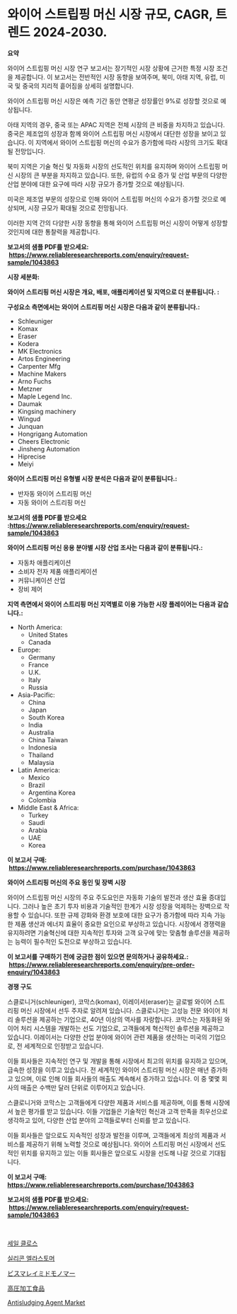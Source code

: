<p><h1>와이어 스트립핑 머신 시장 규모, CAGR, 트렌드 2024-2030.</h1></p><p><strong>요약</strong></p>
<p><p>와이어 스트립핑 머신 시장 연구 보고서는 장기적인 시장 상황에 근거한 특정 시장 조건을 제공합니다. 이 보고서는 전반적인 시장 동향을 보여주며, 북미, 아태 지역, 유럽, 미국 및 중국의 지리적 흩어짐을 상세히 설명합니다. </p><p>와이어 스트립핑 머신 시장은 예측 기간 동안 연평균 성장률인 9%로 성장할 것으로 예상됩니다.</p><p>아태 지역의 경우, 중국 또는 APAC 지역은 전체 시장의 큰 비중을 차지하고 있습니다. 중국은 제조업의 성장과 함께 와이어 스트립핑 머신 시장에서 대단한 성장을 보이고 있습니다. 이 지역에서 와이어 스트립핑 머신의 수요가 증가함에 따라 시장의 크기도 확대될 전망입니다.</p><p>북미 지역은 기술 혁신 및 자동화 시장의 선도적인 위치를 유지하며 와이어 스트립핑 머신 시장의 큰 부분을 차지하고 있습니다. 또한, 유럽의 수요 증가 및 산업 부문의 다양한 산업 분야에 대한 요구에 따라 시장 규모가 증가할 것으로 예상됩니다.</p><p>미국은 제조업 부문의 성장으로 인해 와이어 스트립핑 머신의 수요가 증가할 것으로 예상되며, 시장 규모가 확대될 것으로 전망됩니다.</p><p>이러한 지역 간의 다양한 시장 동향을 통해 와이어 스트립핑 머신 시장이 어떻게 성장할 것인지에 대한 통찰력을 제공합니다.</p></p>
<p><strong>보고서의 샘플 PDF를 받으세요: &nbsp;<a href="https://www.reliableresearchreports.com/enquiry/request-sample/1043863">https://www.reliableresearchreports.com/enquiry/request-sample/1043863</a></strong></p>
<p><strong>시장 세분화:</strong></p>
<p><strong> 와이어 스트리핑 머신 시장은 개요, 배포, 애플리케이션 및 지역으로 더 분류됩니다. :</strong></p>
<p><strong>구성요소 측면에서는 와이어 스트리핑 머신 시장은 다음과 같이 분류됩니다.:</strong></p>
<p><ul><li>Schleuniger</li><li>Komax</li><li>Eraser</li><li>Kodera</li><li>MK Electronics</li><li>Artos Engineering</li><li>Carpenter Mfg</li><li>Machine Makers</li><li>Arno Fuchs</li><li>Metzner</li><li>Maple Legend Inc.</li><li>Daumak</li><li>Kingsing machinery</li><li>Wingud</li><li>Junquan</li><li>Hongrigang Automation</li><li>Cheers Electronic</li><li>Jinsheng Automation</li><li>Hiprecise</li><li>Meiyi</li></ul></p>
<p><strong> 와이어 스트리핑 머신 유형별 시장 분석은 다음과 같이 분류됩니다.:</strong></p>
<p><ul><li>반자동 와이어 스트리핑 머신</li><li>자동 와이어 스트리핑 머신</li></ul></p>
<p><strong>보고서의 샘플 PDF를 받으세요 :<a href="https://www.reliableresearchreports.com/enquiry/request-sample/1043863">https://www.reliableresearchreports.com/enquiry/request-sample/1043863</a></strong></p>
<p><strong> 와이어 스트리핑 머신 응용 분야별 시장 산업 조사는 다음과 같이 분류됩니다.:</strong></p>
<p><ul><li>자동차 애플리케이션</li><li>소비자 전자 제품 애플리케이션</li><li>커뮤니케이션 산업</li><li>장비 제어</li></ul></p>
<p><strong>지역 측면에서 와이어 스트리핑 머신 지역별로 이용 가능한 시장 플레이어는 다음과 같습니다.:</strong></p>
<p><ul>
    <li>
        North America:
        <ul>
            <li>United States</li>
            <li>Canada</li>
        </ul>
    </li>
    <li>
        Europe:
        <ul>
            <li>Germany</li>
            <li>France</li>
            <li>U.K.</li>
            <li>Italy</li>
            <li>Russia</li>
        </ul>
    </li>
    <li>
        Asia-Pacific:
        <ul>
            <li>China</li>
            <li>Japan</li>
            <li>South Korea</li>
            <li>India</li>
            <li>Australia</li>
            <li>China Taiwan</li>
            <li>Indonesia</li>
            <li>Thailand</li>
            <li>Malaysia</li>
        </ul>
    </li>
    <li>
        Latin America:
        <ul>
            <li>Mexico</li>
            <li>Brazil</li>
            <li>Argentina Korea</li>
            <li>Colombia</li>
        </ul>
    </li>
    <li>
        Middle East & Africa:
        <ul>
            <li>Turkey</li>
            <li>Saudi</li>
            <li>Arabia</li>
            <li>UAE</li>
            <li>Korea</li>
        </ul>
    </li>
    </ul></p>
<p><strong>이 보고서 구매: &nbsp;<a href="https://www.reliableresearchreports.com/purchase/1043863">https://www.reliableresearchreports.com/purchase/1043863</a></strong></p>
<p><strong>와이어 스트리핑 머신의 주요 동인 및 장벽 시장</strong></p>
<p><p>와이어 스트립핑 머신 시장의 주요 주도요인은 자동화 기술의 발전과 생산 효율 증대입니다. 그러나 높은 초기 투자 비용과 기술적인 한계가 시장 성장을 억제하는 장벽으로 작용할 수 있습니다. 또한 규제 강화와 환경 보호에 대한 요구가 증가함에 따라 지속 가능한 제품 생산과 에너지 효율이 중요한 요인으로 부상하고 있습니다. 시장에서 경쟁력을 유지하려면 기술혁신에 대한 지속적인 투자와 고객 요구에 맞는 맞춤형 솔루션을 제공하는 능력이 필수적인 도전으로 부상하고 있습니다.</p></p>
<p><strong>이 보고서를 구매하기 전에 궁금한 점이 있으면 문의하거나 공유하세요.: &nbsp;<a href="https://www.reliableresearchreports.com/enquiry/pre-order-enquiry/1043863">https://www.reliableresearchreports.com/enquiry/pre-order-enquiry/1043863</a></strong></p>
<p><strong>경쟁 구도</strong></p>
<p><p>스클로니거(schleuniger), 코막스(komax), 이레이서(eraser)는 글로벌 와이어 스트리핑 머신 시장에서 선두 주자로 알려져 있습니다. 스클로니거는 고성능 전문 와이어 처리 솔루션을 제공하는 기업으로, 40년 이상의 역사를 자랑합니다. 코막스는 자동화된 와이어 처리 시스템을 개발하는 선도 기업으로, 고객들에게 혁신적인 솔루션을 제공하고 있습니다. 이레이서는 다양한 산업 분야에 와이어 관련 제품을 생산하는 미국의 기업으로, 전 세계적으로 인정받고 있습니다.</p><p>이들 회사들은 지속적인 연구 및 개발을 통해 시장에서 최고의 위치를 유지하고 있으며, 급속한 성장을 이루고 있습니다. 전 세계적인 와이어 스트리핑 머신 시장은 매년 증가하고 있으며, 이로 인해 이들 회사들의 매출도 계속해서 증가하고 있습니다. 이 중 몇몇 회사의 매출은 수백만 달러 단위로 이루어지고 있습니다.</p><p>스클로니거와 코막스는 고객들에게 다양한 제품과 서비스를 제공하며, 이를 통해 시장에서 높은 평가를 받고 있습니다. 이들 기업들은 기술적인 혁신과 고객 만족을 최우선으로 생각하고 있어, 다양한 산업 분야의 고객들로부터 신뢰를 받고 있습니다.</p><p>이들 회사들은 앞으로도 지속적인 성장과 발전을 이루며, 고객들에게 최상의 제품과 서비스를 제공하기 위해 노력할 것으로 예상됩니다. 와이어 스트리핑 머신 시장에서 선도적인 위치를 유지하고 있는 이들 회사들은 앞으로도 시장을 선도해 나갈 것으로 기대됩니다.</p></p>
<p><strong>이 보고서 구매: &nbsp; <a href="https://www.reliableresearchreports.com/purchase/1043863">https://www.reliableresearchreports.com/purchase/1043863</a></strong></p>
<p><strong>보고서의 샘플 PDF를 받으세요: &nbsp;<a href="https://www.reliableresearchreports.com/enquiry/request-sample/1043863">https://www.reliableresearchreports.com/enquiry/request-sample/1043863</a></strong><strong></strong></p>
<p>&nbsp;</p>
<p><p><a href="https://github.com/idcefvhkdut6/Market-Research-Report-List-1/blob/main/7162011262.md">세일 클로스</a></p><p><a href="https://github.com/vsap75a286l/Market-Research-Report-List-1/blob/main/4272278263.md">실리콘 엘라스토머</a></p><p><a href="https://medium.com/@kaydenjohns1964/%E3%83%93%E3%82%B9%E3%83%9E%E3%83%AC%E3%82%A4%E3%83%9F%E3%83%89%E3%83%A2%E3%83%8E%E3%83%9E%E3%83%BC%E5%B8%82%E5%A0%B4%E8%AA%BF%E6%9F%BB%E3%83%AC%E3%83%9D%E3%83%BC%E3%83%88-%E3%81%9D%E3%81%AE%E6%AD%B4%E5%8F%B2%E3%81%8A%E3%82%88%E3%81%B32031%E5%B9%B4%E3%81%BE%E3%81%A7%E3%81%AE%E4%BA%88%E6%B8%AC-525fb4e2de3f">ビスマレイミドモノマー</a></p><p><a href="https://github.com/ppmazlotr77499/Market-Research-Report-List-1/blob/main/4764595570.md">高圧加工食品</a></p><p><a href="https://github.com/pjcfca/Market-Research-Report-List-1/blob/main/antisludging-agent-market.md">Antisludging Agent Market</a></p></p>